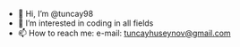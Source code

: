 - 👋 Hi, I’m @tuncay98
- 👀 I’m interested in coding in all fields
- 📫 How to reach me: e-mail: tuncayhuseynov@gmail.com

<!---
tuncay98/tuncay98 is a ✨ special ✨ repository because its `README.md` (this file) appears on your GitHub profile.
You can click the Preview link to take a look at your changes.
--->

